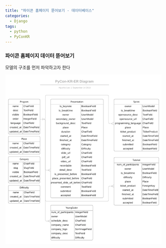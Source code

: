 ```yaml
---
title: "파이콘 홈페이지 뜯어보기 - 데이터베이스"
categories:
  - Django
tags:
  - python
  - PyConKR
---
```


### 파이콘 홈페이지 데이터 뜯어보기
모델의 구조를 먼저 파악하고자 한다


![PyCon_program](/assets/img/pycon/PyCon-KR-ER-Diagram-Program.png)

